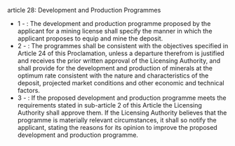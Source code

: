 article 28: Development and Production Programmes

<ul>
			<li>1 - : The development and production programme proposed by the applicant for a mining license shall specify the manner in which the applicant proposes to equip and mine the deposit.<ul>
			</ul></li>			<li>2 - : The programmes shall be consistent with the objectives specified in Article 24 of this Proclamation, unless a departure therefrom is justified and receives the prior written approval of the Licensing Authority, and shall provide for the development and production of minerals at the optimum rate consistent with the nature and characteristics of the deposit, projected market conditions and other economic and technical factors.<ul>
			</ul></li>			<li>3 - : If the proposed development and production programme meets the requirements stated in sub-article 2 of this Article the Licensing Authority shall approve them. If the Licensing Authority believes that the programme is materially relevant circumstances, it shall so notify the applicant, stating the reasons for its opinion to improve the proposed development and production programme.<ul>
			</ul></li></ul>